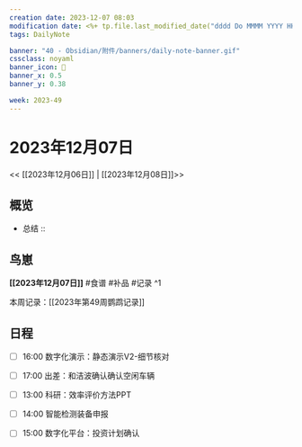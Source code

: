 ```yaml
---
creation date: 2023-12-07 08:03
modification date: <%+ tp.file.last_modified_date("dddd Do MMMM YYYY HH:mm:ss") %>
tags: DailyNote

banner: "40 - Obsidian/附件/banners/daily-note-banner.gif"
cssclass: noyaml
banner_icon: 💌
banner_x: 0.5
banner_y: 0.38

week: 2023-49
---
```


# 2023年12月07日

<< [[2023年12月06日]] | [[2023年12月08日]]>>


## 概览
- 总结 :: 
## 鸟崽
**[[2023年12月07日]]**
#食谱 
#补品 
#记录 
^1

本周记录：[[2023年第49周鹦鹉记录]]

## 日程

- [ ] 16:00 数字化演示：静态演示V2-细节核对

- [ ] 17:00 出差：和洁波确认确认空闲车辆

- [ ] 13:00 科研：效率评价方法PPT

- [ ] 14:00 智能检测装备申报

- [ ] 15:00 数字化平台：投资计划确认
